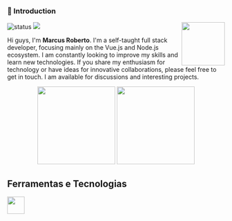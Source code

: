 ### 👋 Introduction

<img align='right' src='https://media.tenor.com/C66qVGZsvCsAAAAd/dj-doggy-dog.gif' width='100'>

![status](https://img.shields.io/badge/status-up-brightgreen) ![](https://visitor-badge.lithub.cc/badge?page_id=github.com/marocama)

Hi guys, I'm **Marcus Roberto**.
I'm a self-taught full stack developer, focusing mainly on the Vue.js and Node.js ecosystem. I am constantly looking to improve my skills and learn new technologies.
If you share my enthusiasm for technology or have ideas for innovative collaborations, please feel free to get in touch. I am available for discussions and interesting projects.

<center>
  <img loading="lazy" height="180em" src="https://github-stats-marcus-robertos-projects.vercel.app/api?username=marocama&show_icons=true&theme=dracula&include_all_commits=true&count_private=true" />
  <img loading="lazy" height="180em" src="https://github-stats-marcus-robertos-projects.vercel.app/api/top-langs/?username=marocama&hide_progress=true&langs_count=15&theme=dracula" />
</center>

## Ferramentas e Tecnologias

<img loading="lazy" src="https://cdn.jsdelivr.net/gh/devicons/devicon/icons/git/git-original.svg" width="40" height="40"/>
